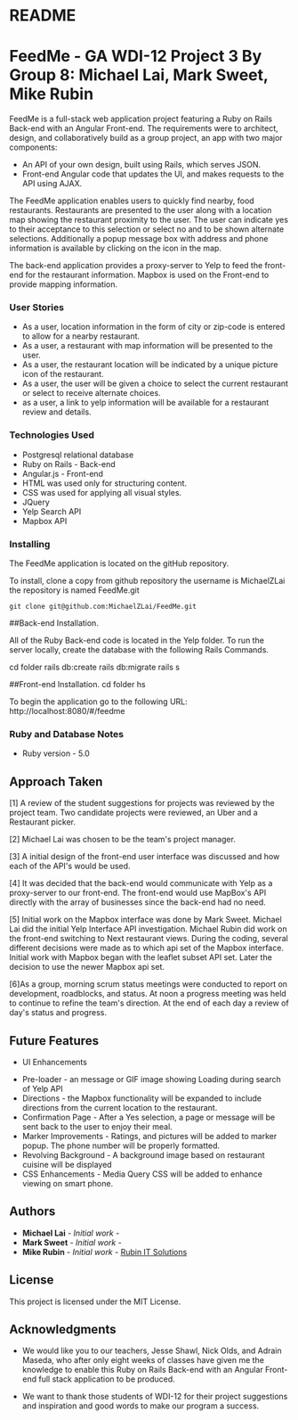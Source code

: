 # README


# FeedMe - GA WDI-12 Project 3 By Group 8: Michael Lai, Mark Sweet, Mike Rubin

FeedMe is a full-stack web application project featuring a Ruby on Rails Back-end with an Angular Front-end.  The requirements were to architect, design, and collaboratively build as a group project, an app with two major components:

* An API of your own design, built using Rails, which serves JSON.
* Front-end Angular code that updates the UI, and makes requests to the API using AJAX.

The FeedMe application enables users to quickly find nearby, food restaurants.  Restaurants are presented to the user along with a location map showing the restaurant proximity to the user.  The user can indicate yes to their acceptance to this selection or select no and to be shown alternate selections.  Additionally a popup message box with address and phone information is available by clicking on the icon in the map.

The back-end application provides a proxy-server to Yelp to feed the front-end for the restaurant information.  Mapbox is used on the Front-end to provide mapping information.



### User Stories

* As a user, location information in the form of city or zip-code is entered to allow for a nearby restaurant.
* As a user, a restaurant with map information will be presented to the user.
* As a user, the restaurant location will be indicated by a unique picture icon of the restaurant.
* As a user, the user will be given a choice to select the current restaurant or select to receive alternate choices.
* as a user, a link to yelp information will be available for a restaurant review and details.


### Technologies Used

* Postgresql relational database
* Ruby on Rails - Back-end
* Angular.js - Front-end
* HTML was used only for structuring content.
* CSS was used for applying all visual styles.
* JQuery
* Yelp Search API
* Mapbox API


### Installing

The FeedMe application is located on the gitHub repository.

To install, clone a copy from github repository the username is MichaelZLai the repository is named FeedMe.git
```
git clone git@github.com:MichaelZLai/FeedMe.git

```

##Back-end Installation.

All of the Ruby Back-end code is located in the Yelp folder.
To run the server locally, create the database with the following Rails Commands.

cd <YELP> folder
rails db:create
rails db:migrate
rails s

##Front-end Installation.
cd <FEEDME> folder
hs

To begin the application go to the following URL:
http://localhost:8080/#/feedme



### Ruby and Database Notes
* Ruby version - 5.0



## Approach Taken

[1] A review of the student suggestions for projects was reviewed by the project team.  Two candidate projects were reviewed, an Uber and a Restaurant picker.

[2] Michael Lai was chosen to be the team's project manager.

[3] A initial design of the front-end user interface was discussed and how each of the API's would be used.

[4] It was decided that the back-end would communicate with Yelp as a proxy-server to our front-end.  The front-end would use MapBox's API directly with the array of businesses since the back-end had no need.

[5] Initial work on the Mapbox interface was done by Mark Sweet.  Michael Lai did the initial Yelp Interface API investigation. Michael Rubin did work on the front-end switching to Next restaurant views.  During the coding, several different decisions were made as to which api set of the Mapbox interface.  Initial work with Mapbox began with the leaflet subset API set. Later the decision to use the newer Mapbox api set.

[6]As a group, morning scrum status meetings were conducted to report on development, roadblocks, and status.  At noon a progress meeting was held to continue to refine the team's direction.  At the end of each day a review of day's status and progress.


## Future Features
* UI Enhancements
- Pre-loader - an message or GIF image showing Loading during search of Yelp API
- Directions - the Mapbox functionality will be expanded to include directions from the current location to the restaurant.
- Confirmation Page - After a Yes selection, a page or message will be sent back to the user to enjoy their meal.
- Marker Improvements - Ratings, and pictures will be added to marker popup. The phone number will be properly formatted.
- Revolving Background - A background image based on restaurant cuisine will be displayed
- CSS Enhancements - Media Query CSS will be added to enhance viewing on smart phone.



## Authors
* **Michael Lai** - *Initial work* -
* **Mark Sweet** - *Initial work* -
* **Mike Rubin** - *Initial work* - [Rubin IT Solutions](http://mike-rubin.com)


## License

This project is licensed under the MIT License.

## Acknowledgments

* We would like you to our teachers, Jesse Shawl, Nick Olds, and Adrain Maseda, who after only eight weeks of classes have given me the knowledge to enable this Ruby on Rails Back-end with an Angular Front-end full stack application to be produced.

* We want to thank those students of WDI-12 for their project suggestions and inspiration and good words to make our program a success.
